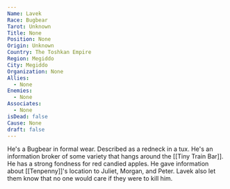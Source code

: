 ```yaml
---
Name: Lavek
Race: Bugbear
Tarot: Unknown
Title: None
Position: None
Origin: Unknown
Country: The Toshkan Empire
Region: Megiddo
City: Megiddo
Organization: None
Allies:
  - None
Enemies:
  - None
Associates:
  - None
isDead: false
Cause: None
draft: false
---
```

He's a Bugbear in formal wear. Described as a redneck in a tux. He's an information broker of some variety that hangs around the [[Tiny Train Bar]]. He has a strong fondness for red candied apples. He gave information about [[Tenpenny]]'s location to Juliet, Morgan, and Peter. Lavek also let them know that no one would care if they were to kill him.
